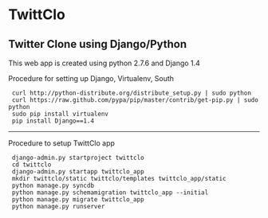 TwittClo
==============
Twitter Clone using Django/Python
--------------
This web app is created using python 2.7.6 and Django 1.4

Procedure for setting up Django, Virtualenv, South

```  
 curl http://python-distribute.org/distribute_setup.py | sudo python
 curl https://raw.github.com/pypa/pip/master/contrib/get-pip.py | sudo python
 sudo pip install virtualenv
 pip install Django==1.4
```
--------------
Procedure to setup TwittClo app

``` 
 django-admin.py startproject twittclo
 cd twittclo
 django-admin.py startapp twittclo_app
 mkdir twittclo/static twittclo/templates twittclo_app/static
 python manage.py syncdb
 python manage.py schemamigration twittclo_app --initial
 python manage.py migrate twittclo_app
 python manage.py runserver
``` 

